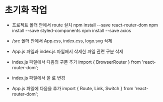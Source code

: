 # 초기화 작업

 - 프로젝트 폴더 안에서 route 설치
    npm install --save react-router-dom
    npm install --save styled-components
    npm install --save axios

 - /src 폴더 안에서 App.css, index.css, logo.svg 삭제
 - App.js 파일과 index.js 파일에서 삭제한 파일 관련 구분 삭제
 - index.js 파일에서 다음의 구문 추가
    import { BrowserRouter } from 'react-router-dom';

 - index.js 파일에서 <App />을 <BrowserRouter><App /></BrowserRouter>로 변경
 - App.js 파일에 다음을 추가
    import { Route, Link, Switch } from 'react-router-dom';